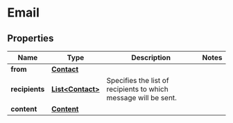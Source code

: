 # Email

## Properties
Name | Type | Description | Notes
------------ | ------------- | ------------- | -------------
**from** | [**Contact**](Contact.md) |  | 
**recipients** | [**List&lt;Contact&gt;**](Contact.md) | Specifies the list of recipients to which message will be sent. | 
**content** | [**Content**](Content.md) |  | 
